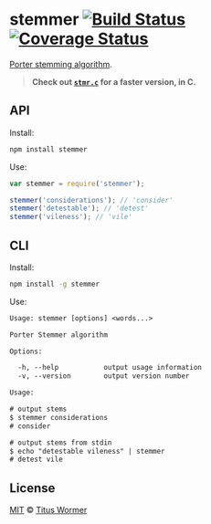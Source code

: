 # stemmer [![Build Status][travis-badge]][travis] [![Coverage Status][codecov-badge]][codecov]

[Porter stemming algorithm][source].

> **Check out [`stmr.c`][c] for a faster version, in C.**

## API

Install:

```bash
npm install stemmer
```

Use:

```js
var stemmer = require('stemmer');

stemmer('considerations'); // 'consider'
stemmer('detestable'); // 'detest'
stemmer('vileness'); // 'vile'
```

## CLI

Install:

```sh
npm install -g stemmer
```

Use:

```txt
Usage: stemmer [options] <words...>

Porter Stemmer algorithm

Options:

  -h, --help           output usage information
  -v, --version        output version number

Usage:

# output stems
$ stemmer considerations
# consider

# output stems from stdin
$ echo "detestable vileness" | stemmer
# detest vile
```

## License

[MIT][license] © [Titus Wormer][author]

<!-- Definitions -->

[travis-badge]: https://img.shields.io/travis/wooorm/stemmer.svg

[travis]: https://travis-ci.org/wooorm/stemmer

[codecov-badge]: https://img.shields.io/codecov/c/github/wooorm/stemmer.svg

[codecov]: https://codecov.io/github/wooorm/stemmer

[license]: LICENSE

[author]: http://wooorm.com

[c]: https://github.com/wooorm/stmr.c

[source]: http://tartarus.org/martin/PorterStemmer
